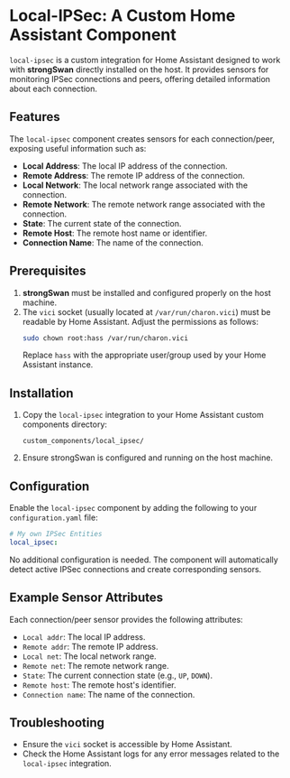 # Local-IPSec: A Custom Home Assistant Component

`local-ipsec` is a custom integration for Home Assistant designed to work with **strongSwan** directly installed on the host. It provides sensors for monitoring IPSec connections and peers, offering detailed information about each connection.

## Features

The `local-ipsec` component creates sensors for each connection/peer, exposing useful information such as:

- **Local Address**: The local IP address of the connection.
- **Remote Address**: The remote IP address of the connection.
- **Local Network**: The local network range associated with the connection.
- **Remote Network**: The remote network range associated with the connection.
- **State**: The current state of the connection.
- **Remote Host**: The remote host name or identifier.
- **Connection Name**: The name of the connection.

## Prerequisites

1. **strongSwan** must be installed and configured properly on the host machine.
2. The `vici` socket (usually located at `/var/run/charon.vici`) must be readable by Home Assistant. Adjust the permissions as follows:
   ```bash
   sudo chown root:hass /var/run/charon.vici
   ```
   Replace `hass` with the appropriate user/group used by your Home Assistant instance.

## Installation

1. Copy the `local-ipsec` integration to your Home Assistant custom components directory:
   ```
   custom_components/local_ipsec/
   ```

2. Ensure strongSwan is configured and running on the host machine.

## Configuration

Enable the `local-ipsec` component by adding the following to your `configuration.yaml` file:

```yaml
# My own IPSec Entities
local_ipsec:
```

No additional configuration is needed. The component will automatically detect active IPSec connections and create corresponding sensors.

## Example Sensor Attributes

Each connection/peer sensor provides the following attributes:

- `Local addr`: The local IP address.
- `Remote addr`: The remote IP address.
- `Local net`: The local network range.
- `Remote net`: The remote network range.
- `State`: The current connection state (e.g., `UP`, `DOWN`).
- `Remote host`: The remote host's identifier.
- `Connection name`: The name of the connection.

## Troubleshooting

- Ensure the `vici` socket is accessible by Home Assistant.
- Check the Home Assistant logs for any error messages related to the `local-ipsec` integration.